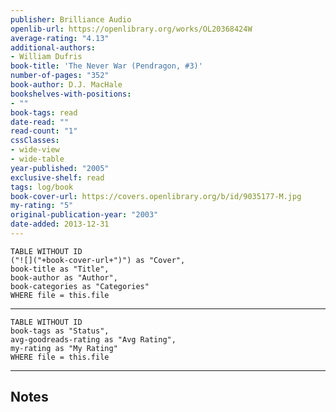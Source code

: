 ```yaml
---
publisher: Brilliance Audio
openlib-url: https://openlibrary.org/works/OL20368424W
average-rating: "4.13"
additional-authors:
- William Dufris
book-title: 'The Never War (Pendragon, #3)'
number-of-pages: "352"
book-author: D.J. MacHale
bookshelves-with-positions:
- ""
book-tags: read
date-read: ""
read-count: "1"
cssClasses:
- wide-view
- wide-table
year-published: "2005"
exclusive-shelf: read
tags: log/book
book-cover-url: https://covers.openlibrary.org/b/id/9035177-M.jpg
my-rating: "5"
original-publication-year: "2003"
date-added: 2013-12-31
---
```


```dataview
TABLE WITHOUT ID
("![]("+book-cover-url+")") as "Cover",
book-title as "Title",
book-author as "Author",
book-categories as "Categories"
WHERE file = this.file
```
---
```dataview
TABLE WITHOUT ID
book-tags as "Status",
avg-goodreads-rating as "Avg Rating",
my-rating as "My Rating"
WHERE file = this.file
```
---
## Notes


